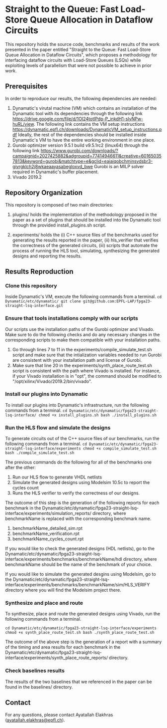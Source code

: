 # Straight to the Queue: Fast Load-Store Queue Allocation in Dataflow Circuits

This repository holds the source code, benchmarks and results of the work presented in the paper entitled "Straight to the Queue: Fast Load-Store Queue Allocation in Dataflow Circuits", which proposes a methodology for interfacing dataflow circuits with Load-Store Queues (LSQs) while exploiting levels of parallelism that were not possible to achieve in prior work.

## Prerequisites

In order to reproduce our results, the following dependencies are needed:
1) Dynamatic's virutal machine (VM) which contains an installation of the Dynamatic tool with its dependencies through the following link https://drive.google.com/file/d/1OI24totIPdp-P_inkdH1-slyNPw-huRL/view. The following link contains the VM setup instructions https://dynamatic.epfl.ch/downloads/DynamaticVM_setup_instructions.pdf
Ideally, the rest of the dependencies should be installed inside Dynamatic's VM to have the entire working environment in one place.
2) Gurobi optimizer version 9.5.1 build v9.5.1rc2 (linux64) through the following link https://www.gurobi.com/downloads/?campaignid=2027425882&adgroupid=77414946611&creative=601650357813&keyword=gurobi&matchtype=e&gclid=eaiaiqobchminsvdsbr3-givrgklch2j8wkaeaayasabegloxvd_bwe Gurobi is an MILP solver required in Dynamatic's buffer placement. 
3) Vivado 2019.2

## Repository Organization 

This repository is composed of two main directories:
1) plugins/ holds the implementation of the methodology proposed in the paper as a set of plugins that should be installed into the Dynamatic tool through the provided install_plugins.sh script.

2) experiments/ holds the (i) C++ source files of the benchmarks used for generating the results reported in the paper, (ii) hls_verifier that verifies the correctness of the generated circuits, (iii) scripts that automate the process of running the HLS tool, simulating, synthesizing the generated designs and reporting the results.


## Results Reproduction

### Clone this repository

Inside Dynamatic's VM, execute the following commands from a terminal.
`cd Dynamatic/etc/dynamatic/
git clone git@github.com:EPFL-LAP/fpga23-straight-lsq-interface.git`

### Ensure that tools installations comply with our scripts

Our scripts use the installation paths of the Gurobi optimizer and Vivado. Make sure to do the following checks and do any necessary changes in the corresponding scripts to make them compatible with your installation paths.

1) Go through lines 7 to 11 in the experiments/compile_simulate_test.sh script and make sure that the intialization variables needed to run Gurobi are consistent with your installation path and license of Gurobi. 
2) Make sure that line 20 in the experiments/synth_place_route_test.sh script is consistent with the path where Vivado is installed. For instance, if your Vivado installation is in "opt", the command should be modified to "/opt/xilinx/Vivado/2019.2/bin/vivado".

### Install our plugins into Dynamatic

To install our plugins into Dynamatic's infrastructure, run the following commands from a terminal. 
`cd Dynamatic/etc/dynamatic/fpga23-straight-lsq-interface/
chmod +x install_plugins.sh
bash ./install_plugins.sh`

### Run the HLS flow and simulate the designs

To generate circuits out of the C++ source files of our benchmarks, run the following commands from a terminal. 
`cd Dynamatic/etc/dynamatic/fpga23-straight-lsq-interface/experiments
chmod +x compile_simulate_test.sh
bash ./compile_simulate_test.sh`

The previous commands do the following for all of the benchmarks one after the other:
1) Run our HLS flow to generate VHDL netlists
2) Simulate the generated designs using Modelsim 10.5c to report the cycles count
3) Runs the HLS verifier to verify the correctness of our designs.

The outcome of this step is the generation of the following reports for each benchmark in the Dynamatic/etc/dynamatic/fpga23-straight-lsq-interface/experiments/simulation_reports/ directory, where benchmarkName is replaced with the corresponding benchmark name.
1) benchmarkName_detailed_sim.rpt
2) benchmarkName_verification.rpt
3) benchmarkName_cycles_count.rpt

If you would like to check the generated designs (HDL netlists), go to the Dynamatic/etc/dynamatic/fpga23-straight-lsq-interface/experiments/benchmarks/benchmarkName/hdl directory, where benchmarkName should be the name of the benchmark of your choice.

If you would like to simulate the generated desgins using Modelsim, go to the Dynamatic/etc/dynamatic/fpga23-straight-lsq-interface/experiments/benchmarks/benchmarkName/sim/HLS_VERIFY directory where you will find the Modelsim project there.


### Synthesize and place and route

To synthesize, place and route the generated designs using Vivado, run the following commands from a terminal. 

`cd Dynamatic/etc/dynamatic/fpga23-straight-lsq-interface/experiments
chmod +x synth_place_route_test.sh
bash ./synth_place_route_test.sh`

The outcome of the above step is the generation of a report with a summary of the timing and area results for each benchmark in the Dynamatic/etc/dynamatic/fpga23-straight-lsq-interface/experiments/synth_place_route_reports/ directory. 

### Check baselines results

The results of the two baselines that we referenced in the paper can be found in the baselines/ directory.

## Contact

For any questions, please contact Ayatallah Elakhras (ayatallah.elakhras@epfl.ch).
